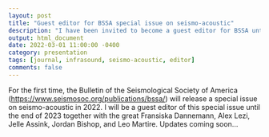 ```yaml
---
layout: post
title: "Guest editor for BSSA special issue on seismo-acoustic"
description: "I have been invited to become a guest editor for BSSA until the end of 2023."
output: html_document
date: 2022-03-01 11:00:00 -0400
category: presentation
tags: [journal, infrasound, seismo-acoustic, editor]
comments: false
---
```


For the first time, the Bulletin of the Seismological Society of America (<https://www.seismosoc.org/publications/bssa/>) will release a special issue on seismo-acoustic in 2022. I will be a guest editor of this special issue until the end of 2023 together with the great Fransiska Dannemann, Alex Lezi, Jelle Assink, Jordan Bishop, and Leo Martire. Updates coming soon...